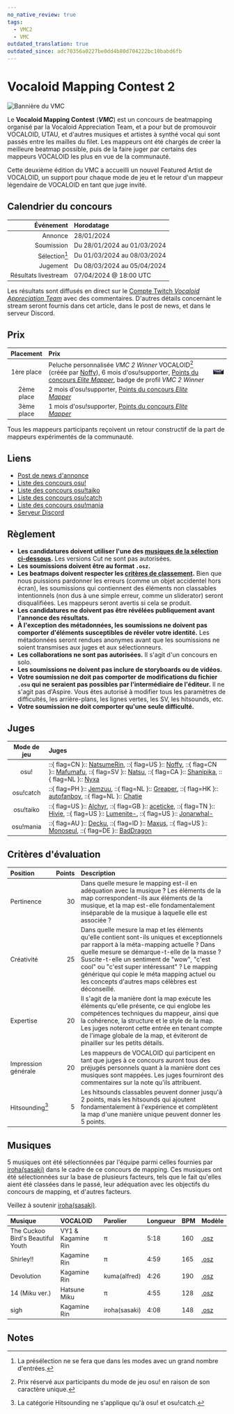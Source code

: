 ```yaml
---
no_native_review: true
tags:
  - VMC2
  - VMC
outdated_translation: true
outdated_since: adc70356a0227be0dd4b80d704222bc10babd6fb
---
```


# Vocaloid Mapping Contest 2

![Bannière du VMC](img/banner.jpg)

Le **Vocaloid Mapping Contest** (***VMC***) est un concours de beatmapping organisé par la Vocaloid Appreciation Team, et a pour but de promouvoir VOCALOID, UTAU, et d'autres musiques et artistes à synthé vocal qui sont passés entre les mailles du filet. Les mappeurs ont été chargés de créer la meilleure beatmap possible, puis de la faire juger par certains des mappeurs VOCALOID les plus en vue de la communauté.

Cette deuxième édition du VMC a accueilli un nouvel Featured Artist de VOCALOID, un support pour chaque mode de jeu et le retour d'un mappeur légendaire de VOCALOID en tant que juge invité.

## Calendrier du concours

| Événement | Horodatage |
| --: | :-- |
| Annonce | 28/01/2024 |
| Soumission | Du 28/01/2024 au 01/03/2024 |
| Sélection[^sélection] | Du 01/03/2024 au 08/03/2024 |
| Jugement | Du 08/03/2024 au 05/04/2024 |
| Résultats livestream | 07/04/2024 @ 18:00 UTC |

Les résultats sont diffusés en direct sur le [Compte Twitch *Vocaloid Appreciation Team*](https://www.twitch.tv/vocaloidappreciationteam) avec des commentaires. D'autres détails concernant le stream seront fournis dans cet article, dans le post de news, et dans le serveur Discord.

## Prix

| Placement | Prix |  |
| :-: | :-- | :-- |
| 1ère place | Peluche personnalisée *VMC 2 Winner* VOCALOID[^peluche] (créée par [Noffy](https://osu.ppy.sh/users/1541323)), 6 mois d'osu!supporter, [Points du concours *Elite Mapper*](/wiki/Contests/Contest_points), badge de profil *VMC 2 Winner* | ![](img/winnerbadge.png) |
| 2ème place | 2 mois d'osu!supporter, [Points du concours *Elite Mapper*](/wiki/Contests/Contest_points) |  |
| 3ème place | 1 mois d'osu!supporter, [Points du concours *Elite Mapper*](/wiki/Contests/Contest_points) |  |

Tous les mappeurs participants reçoivent un retour constructif de la part de mappeurs expérimentés de la communauté.

## Liens

- [Post de news d'annonce](https://osu.ppy.sh/home/news/2024-01-28-vocaloid-mapping-contest-2)
- [Liste des concours osu!](https://osu.ppy.sh/community/contests/199)
- [Liste des concours osu!taiko](https://osu.ppy.sh/community/contests/200)
- [Liste des concours osu!catch](https://osu.ppy.sh/community/contests/201)
- [Liste des concours osu!mania](https://osu.ppy.sh/community/contests/202)
- [Serveur Discord](https://discord.gg/EruvDHaReY)

## Règlement

- **Les candidatures doivent utiliser l'une des [musiques de la sélection ci-dessous](#musiques).** Les versions Cut ne sont pas autorisées.
- **Les soumissions doivent être au format `.osz`.**
- **Les beatmaps doivent respecter les [critères de classement](/wiki/Ranking_Criteria).** Bien que nous puissions pardonner les erreurs (comme un objet accidentel hors écran), les soumissions qui contiennent des éléments non classables intentionnels (non dus à une simple erreur, comme un sliderator) seront disqualifiées. Les mappeurs seront avertis si cela se produit.
- **Les candidatures ne doivent pas être révélées publiquement avant l'annonce des résultats.**
- **À l'exception des métadonnées, les soumissions ne doivent pas comporter d'éléments susceptibles de révéler votre identité.** Les métadonnées seront rendues anonymes avant que les soumissions ne soient transmises aux juges et aux sélectionneurs.
- **Les collaborations ne sont pas autorisées.** Il s'agit d'un concours en solo.
- **Les soumissions ne doivent pas inclure de storyboards ou de vidéos.**
- **Votre soumission ne doit pas comporter de modifications du fichier `.osu` qui ne seraient pas possibles par l'intermédiaire de l'éditeur.** Il ne s'agit pas d'Aspire. Vous êtes autorisé à modifier tous les paramètres de difficultés, les arrière-plans, les lignes vertes, les SV, les hitsounds, etc.
- **Votre soumission ne doit comporter qu'une seule difficulté.**

## Juges

| Mode de jeu | Juges |
| :-: | :-- |
| osu! | ::{ flag=CN }:: [NatsumeRin](https://osu.ppy.sh/users/151679), ::{ flag=US }:: [Noffy](https://osu.ppy.sh/users/1541323), ::{ flag=CN }:: [Mafumafu](https://osu.ppy.sh/users/3076909), ::{ flag=SV }:: [Natsu](https://osu.ppy.sh/users/1953876), ::{ flag=CA }:: [Shanipika](https://osu.ppy.sh/users/6336729), ::{ flag=NL }:: [Nyxa](https://osu.ppy.sh/users/3408126) |
| osu!catch | ::{ flag=PH }:: [Jemzuu](https://osu.ppy.sh/users/7890134), ::{ flag=NL }:: [Greaper](https://osu.ppy.sh/users/2369776), ::{ flag=HK }:: [autofanboy](https://osu.ppy.sh/users/636114), ::{ flag=NL }:: [Chatie](https://osu.ppy.sh/users/6524765) |
| osu!taiko | ::{ flag=US }:: [Alchyr](https://osu.ppy.sh/users/4993032), ::{ flag=GB }:: [aceticke](https://osu.ppy.sh/users/8838763), ::{ flag=TN }:: [Hivie](https://osu.ppy.sh/users/14102976), ::{ flag=US }:: [Lumenite-](https://osu.ppy.sh/users/6256027), ::{ flag=US }:: [Jonarwhal-](https://osu.ppy.sh/users/3653035) |
| osu!mania | ::{ flag=AU }:: [Decku](https://osu.ppy.sh/users/13360768), ::{ flag=ID }:: [Maxus](https://osu.ppy.sh/users/4335785), ::{ flag=US }:: [Monoseul](https://osu.ppy.sh/users/16010604), ::{ flag=DE }:: [BadDragon](https://osu.ppy.sh/users/6051688) |

## Critères d'évaluation

| Position | Points | Description |
| :-- | --: | :-- |
| Pertinence | 30 | Dans quelle mesure le mapping est-il en adéquation avec la musique ? Les éléments de la map correspondent-ils aux éléments de la musique, et la map est-elle fondamentalement inséparable de la musique à laquelle elle est associée ? |
| Créativité | 25 | Dans quelle mesure la map et les éléments qu'elle contient sont-ils uniques et exceptionnels par rapport à la méta-mapping actuelle ? Dans quelle mesure se démarque-t-elle de la masse ? Suscite-t-elle un sentiment de "wow", "c'est cool" ou "c'est super intéressant" ? Le mapping générique qui copie le méta mapping actuel ou les concepts d'autres maps célèbres est déconseillé. |
| Expertise | 20 | Il s'agit de la manière dont la map exécute les éléments qu'elle présente, ce qui englobe les compétences techniques du mappeur, ainsi que la cohérence, la structure et le style de la map. Les juges noteront cette entrée en tenant compte de l'image globale de la map, et éviteront de pinailler sur les petits détails. |
| Impression générale | 20 | Les mappeurs de VOCALOID qui participent en tant que juges à ce concours auront tous des préjugés personnels quant à la manière dont ces musiques sont mappées. Les juges fourniront des commentaires sur la note qu'ils attribuent. |
| Hitsounding[^hitsounds] | 5 | Les hitsounds classables peuvent donner jusqu'à 2 points, mais les hitsounds qui ajoutent fondamentalement à l'expérience et complètent la map d'une manière unique peuvent donner les 5 points. |

## Musiques

5 musiques ont été sélectionnées par l'équipe parmi celles fournies par [iroha(sasaki)](https://osu.ppy.sh/beatmaps/artists/399) dans le cadre de ce concours de mapping. Ces musiques ont été sélectionnées sur la base de plusieurs facteurs, tels que le fait qu'elles aient été classées dans le passé, leur adéquation avec les objectifs du concours de mapping, et d'autres facteurs.

Veillez à soutenir [iroha(sasaki)](https://osu.ppy.sh/beatmaps/artists/399).

| Musique | VOCALOID | Parolier | Longueur | BPM | Modèle |
| :-- | :-- | :-- | :-- | :-- | :-- |
| The Cuckoo Bird's Beautiful Youth | VY1 & Kagamine Rin | π | 5:18 | 160 | [.osz](https://assets.ppy.sh/artists/399/Songs/iroha(sasaki)%20-%20The%20Cuckoo%20Bird_s%20Beautiful%20Youth.osz) |
| Shirley!! | Kagamine Rin | π | 4:59 | 165 | [.osz](https://assets.ppy.sh/artists/399/Songs/iroha(sasaki)%20-%20Shirley!!.osz) |
| Devolution | Kagamine Rin | kuma(alfred) | 4:26 | 190 | [.osz](https://assets.ppy.sh/artists/399/Songs/iroha(sasaki)%20-%20Devolution.osz) |
| 14 (Miku ver.) | Hatsune Miku | π | 4:55 | 128 | [.osz](https://assets.ppy.sh/artists/399/Songs/iroha(sasaki)%20-%2014.osz) |
| sigh | Kagamine Rin | iroha(sasaki) | 4:08 | 148 | [.osz](https://assets.ppy.sh/artists/399/Songs/iroha(sasaki)%20-%20sigh.osz) |

## Notes

[^sélection]: La présélection ne se fera que dans les modes avec un grand nombre d'entrées.
[^peluche]: Prix réservé aux participants du mode de jeu osu! en raison de son caractère unique.
[^hitsounds]: La catégorie Hitsounding ne s'applique qu'à osu! et osu!catch.
